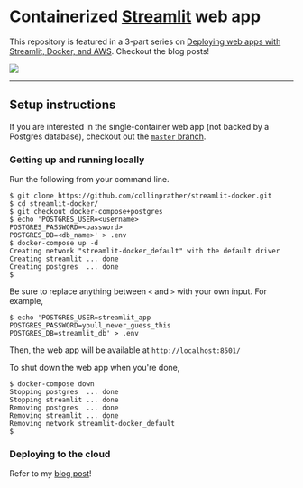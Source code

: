 # Containerized [Streamlit](https://www.streamlit.io/) web app

This repository is featured in a 3-part series on [Deploying web apps with Streamlit, Docker, and AWS](https://collinprather.github.io/blog/docker/aws/2020/03/10/streamlit-docker-pt1.html). Checkout the blog posts!

![](images/app-done.gif)

---

## Setup instructions

If you are interested in the single-container web app (not backed by a Postgres database), checkout out the [`master` branch](https://github.com/collinprather/streamlit-docker). 

### Getting up and running locally

Run the following from your command line. 

```shell
$ git clone https://github.com/collinprather/streamlit-docker.git
$ cd streamlit-docker/
$ git checkout docker-compose+postgres
$ echo 'POSTGRES_USER=<username>
POSTGRES_PASSWORD=<password>
POSTGRES_DB=<db_name>' > .env
$ docker-compose up -d
Creating network "streamlit-docker_default" with the default driver
Creating streamlit ... done
Creating postgres  ... done
$
```

Be sure to replace anything between `<` and `>` with your own input. For example,

```shell
$ echo 'POSTGRES_USER=streamlit_app
POSTGRES_PASSWORD=youll_never_guess_this
POSTGRES_DB=streamlit_db' > .env
```

Then, the web app will be available at `http://localhost:8501/`

To shut down the web app when you're done, 

```shell
$ docker-compose down
Stopping postgres  ... done
Stopping streamlit ... done
Removing postgres  ... done
Removing streamlit ... done
Removing network streamlit-docker_default
$
```

### Deploying to the cloud

Refer to my [blog post](https://collinprather.github.io/blog/docker/aws/2020/03/11/streamlit-docker-pt2.html)!
